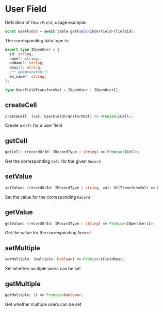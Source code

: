 # User Field
Definition of `IUserField`, usage example:
```typescript
const userField = await table.getField<IUserField>(fieldId);
```
The corresponding data type is:
```typescript
export type IOpenUser = {
  id: string;
  name?: string;
  enName?: string;
  email?: string;
  /** @deprecated */
  en_name?: string;
};

type UserFieldTransformVal = IOpenUser | IOpenUser[];
```

## createCell
```typescript
createCell: (val: UserFieldTransformVal) => Promise<ICell>;
```
Create a `Cell` for a user field

## getCell
```typescript
getCell: (recordOrId: IRecordType | string) => Promise<ICell>;
```
Get the corresponding `Cell` for the given `Record`

## setValue
```typescript
setValue: (recordOrId: IRecordType | string, val: UrlTransformVal) => Promise<boolean>;
```
Set the value for the corresponding `Record`

## getValue
```typescript
getValue: (recordOrId: IRecordType | string) => Promise<IOpenUser[]>;
```
Get the value for the corresponding `Record`

## setMultiple
```typescript
setMultiple: (multiple: boolean) => Promise<IFieldRes>;
```
Set whether multiple users can be set

## getMultiple
```typescript
getMultiple: () => Promise<boolean>;
```
Get whether multiple users can be set